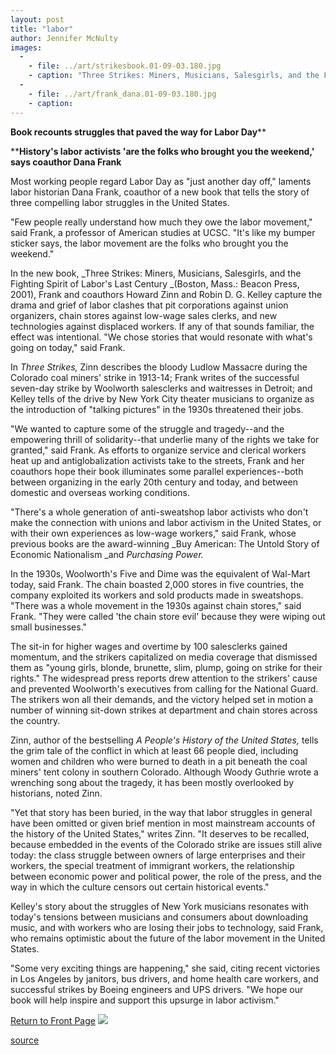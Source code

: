 ```yaml
---
layout: post
title: "labor"
author: Jennifer McNulty
images:
  -
    - file: ../art/strikesbook.01-09-03.180.jpg
    - caption: "Three Strikes: Miners, Musicians, Salesgirls, and the Fighting Spirit of Labor's Last Century, focuses on events that will resonate with modern readers, according to UCSC's Dana Frank, below. Book jacket photo: Walter P. Reuther Library, Wayne State University. Dana Frank photo: Jennifer McNulty"
  -
    - file: ../art/frank_dana.01-09-03.180.jpg
    - caption: 
---
```


**Book recounts struggles that paved the way for Labor Day****  
  
****History's labor activists 'are the folks who brought you the weekend,' says coauthor Dana Frank**

Most working people regard Labor Day as "just another day off," laments labor historian Dana Frank, coauthor of a new book that tells the story of three compelling labor struggles in the United States.

"Few people really understand how much they owe the labor movement," said Frank, a professor of American studies at UCSC. "It's like my bumper sticker says, the labor movement are the folks who brought you the weekend."  
  
In the new book, _Three Strikes: Miners, Musicians, Salesgirls, and the Fighting Spirit of Labor's Last Century _(Boston, Mass.: Beacon Press, 2001), Frank and coauthors Howard Zinn and Robin D. G. Kelley capture the drama and grief of labor clashes that pit corporations against union organizers, chain stores against low-wage sales clerks, and new technologies against displaced workers. If any of that sounds familiar, the effect was intentional. "We chose stories that would resonate with what's going on today," said Frank.   
  
In _Three Strikes,_ Zinn describes the bloody Ludlow Massacre during the Colorado coal miners' strike in 1913-14; Frank writes of the successful seven-day strike by Woolworth salesclerks and waitresses in Detroit; and Kelley tells of the drive by New York City theater musicians to organize as the introduction of "talking pictures" in the 1930s threatened their jobs.  
  
"We wanted to capture some of the struggle and tragedy--and the empowering thrill of solidarity--that underlie many of the rights we take for granted," said Frank. As efforts to organize service and clerical workers heat up and antiglobalization activists take to the streets, Frank and her coauthors hope their book illuminates some parallel experiences--both between organizing in the early 20th century and today, and between domestic and overseas working conditions.  
  
"There's a whole generation of anti-sweatshop labor activists who don't make the connection with unions and labor activism in the United States, or with their own experiences as low-wage workers," said Frank, whose previous books are the award-winning _Buy American: The Untold Story of Economic Nationalism _and _Purchasing Power._  
  
In the 1930s, Woolworth's Five and Dime was the equivalent of Wal-Mart today, said Frank. The chain boasted 2,000 stores in five countries, the company exploited its workers and sold products made in sweatshops. "There was a whole movement in the 1930s against chain stores," said Frank. "They were called 'the chain store evil' because they were wiping out small businesses."  
  
The sit-in for higher wages and overtime by 100 salesclerks gained momentum, and the strikers capitalized on media coverage that dismissed them as "young girls, blonde, brunette, slim, plump, going on strike for their rights." The widespread press reports drew attention to the strikers' cause and prevented Woolworth's executives from calling for the National Guard. The strikers won all their demands, and the victory helped set in motion a number of winning sit-down strikes at department and chain stores across the country.  
  
Zinn, author of the bestselling _A People's History of the United States,_ tells the grim tale of the conflict in which at least 66 people died, including women and children who were burned to death in a pit beneath the coal miners' tent colony in southern Colorado. Although Woody Guthrie wrote a wrenching song about the tragedy, it has been mostly overlooked by historians, noted Zinn.  
  
"Yet that story has been buried, in the way that labor struggles in general have been omitted or given brief mention in most mainstream accounts of the history of the United States," writes Zinn. "It deserves to be recalled, because embedded in the events of the Colorado strike are issues still alive today: the class struggle between owners of large enterprises and their workers, the special treatment of immigrant workers, the relationship between economic power and political power, the role of the press, and the way in which the culture censors out certain historical events."  
  
Kelley's story about the struggles of New York musicians resonates with today's tensions between musicians and consumers about downloading music, and with workers who are losing their jobs to technology, said Frank, who remains optimistic about the future of the labor movement in the United States.  
  
"Some very exciting things are happening," she said, citing recent victories in Los Angeles by janitors, bus drivers, and home health care workers, and successful strikes by Boeing engineers and UPS drivers. "We hope our book will help inspire and support this upsurge in labor activism."

  
[Return to Front Page][1] ![ ][2]

[1]: ../../index.html
[2]: ../../images/trans.gif

[source](http://www1.ucsc.edu/currents/01-02/09-03/labor.html "Permalink to labor")
